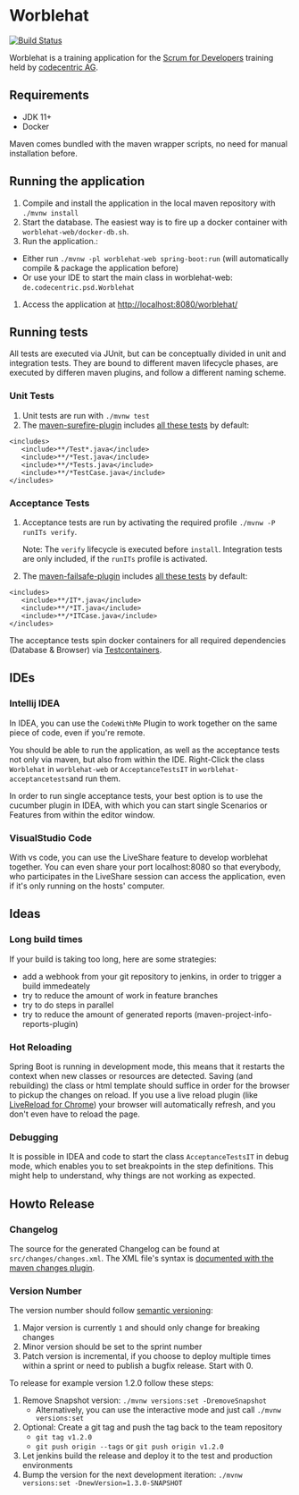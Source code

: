 # Worblehat

[![Build Status](https://travis-ci.org/scrum-for-developers/worblehat.svg?branch=master)](https://travis-ci.org/scrum-for-developers/worblehat)

Worblehat is a training application for the [Scrum for Developers](https://github.com/scrum-for-developers) training
held by [codecentric AG](https://www.codecentric.de/).

## Requirements
* JDK 11+
* Docker

Maven comes bundled with the maven wrapper scripts, no need for manual installation before.

## Running the application

1. Compile and install the application in the local maven repository with `./mvnw install`
1. Start the database. The easiest way is to fire up a docker container with  `worblehat-web/docker-db.sh`.
1. Run the application.:
  * Either run `./mvnw -pl worblehat-web spring-boot:run` (will automatically compile & package the application before)
  * Or use your IDE to start the main class in worblehat-web: `de.codecentric.psd.Worblehat`
1. Access the application at <http://localhost:8080/worblehat/>

## Running tests

All tests are executed via JUnit, but can be conceptually divided in unit and integration tests. They are bound to different
maven lifecycle phases, are executed by differen maven plugins, and follow a different naming scheme.

### Unit Tests

1. Unit tests are run with `./mvnw test`
1. The [maven-surefire-plugin](https://maven.apache.org/surefire/maven-surefire-plugin) includes
 [all these tests](https://maven.apache.org/surefire/maven-surefire-plugin/test-mojo.html#includes) by default:
 ```
<includes>
    <include>**/Test*.java</include>
    <include>**/*Test.java</include>
    <include>**/*Tests.java</include>
    <include>**/*TestCase.java</include>
</includes>
```

### Acceptance Tests

1. Acceptance tests are run by activating the required profile `./mvnw -P runITs verify`.

   Note: The `verify` lifecycle is executed before `install`. Integration tests are only included, if the `runITs` profile is activated.
1. The [maven-failsafe-plugin](https://maven.apache.org/surefire/maven-failsafe-plugin) includes
 [all these tests](https://maven.apache.org/surefire/maven-failsafe-plugin/integration-test-mojo.html#includes) by default:
 ```
<includes>
    <include>**/IT*.java</include>
    <include>**/*IT.java</include>
    <include>**/*ITCase.java</include>
</includes>
```

The acceptance tests spin docker containers for all required dependencies (Database & Browser) via [Testcontainers](https://www.testcontainers.org/).

## IDEs

### Intellij IDEA

In IDEA, you can use the `CodeWithMe` Plugin to work together on the same piece of code, even if you're remote.

You should be able to run the application, as well as the acceptance tests not only via maven, but also from within the IDE.
Right-Click the class `Worblehat` in `worblehat-web` or `AcceptanceTestsIT` in `worblehat-acceptancetests`and run them.

In order to run single acceptance tests, your best option is to use the cucumber plugin in IDEA, with which you can
start single Scenarios or Features from within the editor window.

### VisualStudio Code

With vs code, you can use the LiveShare feature to develop worblehat together. You can even share your port localhost:8080
so that everybody, who participates in the LiveShare session can access the application, even if it's only running on the hosts'
computer.

## Ideas

### Long build times

If your build is taking too long, here are some strategies:
* add a webhook from your git repository to jenkins, in order to trigger a build immedeately
* try to reduce the amount of work in feature branches
* try to do steps in parallel
* try to reduce the amount of generated reports (maven-project-info-reports-plugin)

### Hot Reloading

Spring Boot is running in development mode, this means that it restarts the context when new
classes or resources are detected. Saving (and rebuilding) the class or html template should suffice
in order for the browser to pickup the changes on reload. If you use a live reload plugin
(like [LiveReload for Chrome](https://chrome.google.com/webstore/detail/livereload/jnihajbhpnppcggbcgedagnkighmdlei))
your browser will automatically refresh, and you don't even have to reload the page.

### Debugging

It is possible in IDEA and code to start the class `AcceptanceTestsIT` in debug mode, which enables you to
set breakpoints in the step definitions. This might help to understand, why things are not working as expected.

## Howto Release

### Changelog

The source for the generated Changelog can be found at `src/changes/changes.xml`. The XML file's syntax is [documented with the maven changes plugin](https://maven.apache.org/plugins/maven-changes-plugin/changes.html).
### Version Number

The version number should follow [semantic versioning](https://semver.org/):
1. Major version is currently `1` and should only change for breaking changes
1. Minor version should be set to the sprint number
1. Patch version is incremental, if you choose to deploy multiple times within a sprint or need to publish a bugfix release. Start with 0.

To release for example version 1.2.0 follow these steps:

1. Remove Snapshot version: `./mvnw versions:set -DremoveSnapshot`
    * Alternatively, you can use the interactive mode and just call `./mvnw versions:set`
1. Optional: Create a git tag and push the tag back to the team repository
    * `git tag v1.2.0`
    * `git push origin --tags` or `git push origin v1.2.0`
1. Let jenkins build the release and deploy it to the test and production environments
1. Bump the version for the next development iteration: `./mvnw versions:set -DnewVersion=1.3.0-SNAPSHOT`
